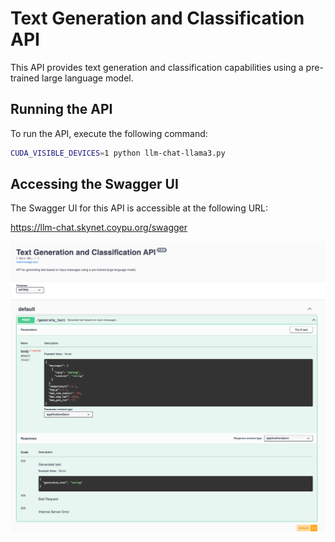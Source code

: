 # Text Generation and Classification API

This API provides text generation and classification capabilities using a pre-trained large language model.

## Running the API

To run the API, execute the following command:

```sh
CUDA_VISIBLE_DEVICES=1 python llm-chat-llama3.py
```

## Accessing the Swagger UI
The Swagger UI for this API is accessible at the following URL:

https://llm-chat.skynet.coypu.org/swagger

![Alt text](static/pictures/UI-Swagger.png)

